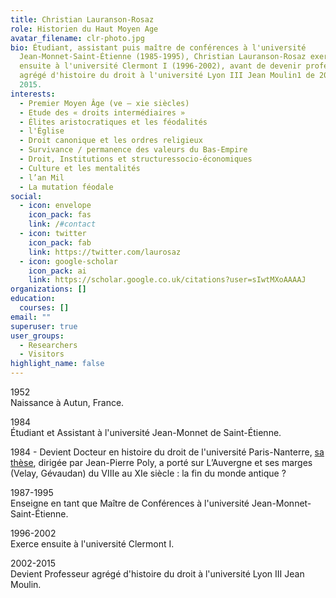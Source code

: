 ```yaml
---
title: Christian Lauranson-Rosaz
role: Historien du Haut Moyen Age
avatar_filename: clr-photo.jpg
bio: Étudiant, assistant puis maître de conférences à l'université
  Jean-Monnet-Saint-Étienne (1985-1995), Christian Lauranson-Rosaz exerce
  ensuite à l'université Clermont I (1996-2002), avant de devenir professeur
  agrégé d'histoire du droit à l'université Lyon III Jean Moulin1 de 2002 à
  2015.
interests:
  - Premier Moyen Âge (ve – xie siècles)
  - Etude des « droits intermédiaires »
  - Élites aristocratiques et les féodalités
  - l'Église
  - Droit canonique et les ordres religieux
  - Survivance / permanence des valeurs du Bas-Empire
  - Droit, Institutions et structuressocio-économiques
  - Culture et les mentalités
  - l’an Mil
  - La mutation féodale
social:
  - icon: envelope
    icon_pack: fas
    link: /#contact
  - icon: twitter
    icon_pack: fab
    link: https://twitter.com/laurosaz
  - icon: google-scholar
    icon_pack: ai
    link: https://scholar.google.co.uk/citations?user=sIwtMXoAAAAJ
organizations: []
education:
  courses: []
email: ""
superuser: true
user_groups:
  - Researchers
  - Visitors
highlight_name: false
---
```

1952\
Naissance à Autun, France.

1984\
Étudiant et Assistant à l'université Jean-Monnet de Saint-Étienne.

1984 - Devient Docteur en histoire du droit de l'université Paris-Nanterre, [sa thèse](http://christian.lauranson.com/), dirigée par Jean-Pierre Poly, a porté sur L’Auvergne et ses marges (Velay, Gévaudan) du VIIIe au XIe siècle : la fin du monde antique ?

1987-1995\
Enseigne en tant que Maître de Conférences à l'université Jean-Monnet-Saint-Étienne.

1996-2002\
Exerce ensuite à l'université Clermont I.

2002-2015\
Devient Professeur agrégé d'histoire du droit à l'université Lyon III Jean Moulin.  
